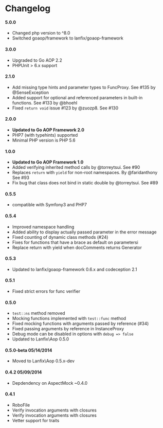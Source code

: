 # Changelog

#### 5.0.0

* Changed php version to ^8.0
* Switched goaop/framework to lanfix/goaop-framework

#### 3.0.0

* Upgraded to Go AOP 2.2 
* PHPUnit > 6.x support

#### 2.1.0

* Add missing type hints and parameter types to FuncProxy. See #135 by @SenseException
* Added support for optional and referenced parameters in built-in functions. See #133 by @bhoehl
* Fixed `return void` issue #123 by @zuozp8. See #130

#### 2.0.0

* **Updated to Go AOP Framework 2.0**
* PHP7 (with typehints) supported
* Minimal PHP version is PHP 5.6

#### 1.0.0

* **Updated to Go AOP Framework 1.0**
* Added verifying inherited method calls by @torreytsui. See #90
* Replaces `return` with `yield` for non-root namespaces. By @faridanthony See #93
* Fix bug that class does not bind in static double by @torreytsui. See #89

#### 0.5.5

* compatible with Symfony3 and PHP7

#### 0.5.4

* Improved namespace handling
* Added ability to display actually passed parameter in the error message
* Fixed counting of dynamic class methods (#24)
* Fixes for functions that have a brace as default on parametersi
* Replace return with yield when docComments returns Generator


#### 0.5.3

* Updated to lanfix/goaop-framework 0.6.x and codeception 2.1


#### 0.5.1

* Fixed strict errors for func verifier


#### 0.5.0

* `test::ns` method removed
* Mocking functions implemented with `test::func` method
* Fixed mocking functions with arguments passed by reference (#34)
* Fixed passing arguments by reference in InstanceProxy
* Debug mode can be disabled in options with `debug => false`
* Updated to Lanfix\Aop 0.5.0


#### 0.5.0-beta 05/14/2014

* Moved to Lanfix\Aop 0.5.x-dev


#### 0.4.2 05/09/2014

* Depdendency on AspectMock ~0.4.0


#### 0.4.1

* RoboFile
* Verify invocation arguments with closures
* Verify invocation arguments with closures
* Vetter support for traits
